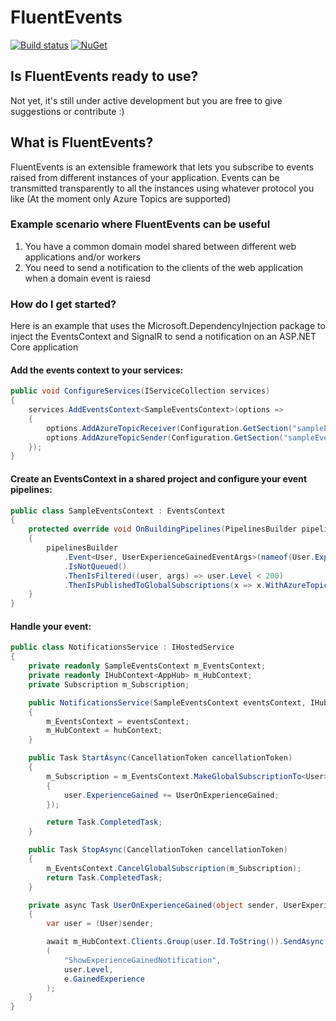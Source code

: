 # FluentEvents

[![Build status](https://luca-s.visualstudio.com/FluentEvents/_apis/build/status/FluentEvents-CI)](https://luca-s.visualstudio.com/FluentEvents/_build/latest?definitionId=8) [![NuGet](https://img.shields.io/nuget/v/FluentEvents.svg)](https://www.nuget.org/packages/FluentEvents/)

## Is FluentEvents ready to use?
Not yet, it's still under active development but you are free to give suggestions or contribute :)

## What is FluentEvents?
FluentEvents is an extensible framework that lets you subscribe to events raised from different instances of your application.
Events can be transmitted transparently to all the instances using whatever protocol you like (At the moment only Azure Topics are supported)

### Example scenario where FluentEvents can be useful
1. You have a common domain model shared between different web applications and/or workers
2. You need to send a notification to the clients of the web application when a domain event is raiesd

### How do I get started?
Here is an example that uses the Microsoft.DependencyInjection package to inject the EventsContext and SignalR to send a notification on an ASP.NET Core application

#### Add the events context to your services:
```csharp
public void ConfigureServices(IServiceCollection services)
{
    services.AddEventsContext<SampleEventsContext>(options =>
    {
        options.AddAzureTopicReceiver(Configuration.GetSection("sampleEventsContext:azureTopicReceiver"));
        options.AddAzureTopicSender(Configuration.GetSection("sampleEventsContext:azureTopicSender"));
    });
}
```

#### Create an EventsContext in a shared project and configure your event pipelines:
```csharp
public class SampleEventsContext : EventsContext
{
    protected override void OnBuildingPipelines(PipelinesBuilder pipelinesBuilder)
    {
        pipelinesBuilder
            .Event<User, UserExperienceGainedEventArgs>(nameof(User.ExperienceGained))
            .IsNotQueued()
            .ThenIsFiltered((user, args) => user.Level < 200)
            .ThenIsPublishedToGlobalSubscriptions(x => x.WithAzureTopic());
    }
}
```

#### Handle your event:
```csharp
public class NotificationsService : IHostedService
{
    private readonly SampleEventsContext m_EventsContext;
    private readonly IHubContext<AppHub> m_HubContext;
    private Subscription m_Subscription;

    public NotificationsService(SampleEventsContext eventsContext, IHubContext<AppHub> hubContext)
    {
        m_EventsContext = eventsContext;
        m_HubContext = hubContext;
    }

    public Task StartAsync(CancellationToken cancellationToken)
    {
        m_Subscription = m_EventsContext.MakeGlobalSubscriptionTo<User>(user =>
        {
            user.ExperienceGained += UserOnExperienceGained;
        });

        return Task.CompletedTask;
    }

    public Task StopAsync(CancellationToken cancellationToken)
    {
        m_EventsContext.CancelGlobalSubscription(m_Subscription);
        return Task.CompletedTask;
    }

    private async Task UserOnExperienceGained(object sender, UserExperienceGainedEventArgs e)
    {
        var user = (User)sender;

        await m_HubContext.Clients.Group(user.Id.ToString()).SendAsync
        (
            "ShowExperienceGainedNotification",
            user.Level,
            e.GainedExperience
        );
    }
}
```
